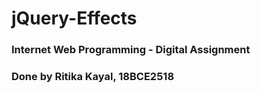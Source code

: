 # jQuery-Effects
### Internet Web Programming - Digital Assignment
### Done by Ritika Kayal, 18BCE2518
